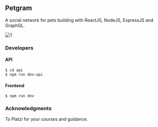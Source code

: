 ## Petgram

A social network for pets building with ReactJS, NodeJS, ExpressJS and GraphQL.

![1](https://imgur.com/PftrcFu.png)

### Developers

#### API

```shell
$ cd api
$ npm run dev:api
```

#### Frontend

```shell
$ npm run dev
```

### Acknowledgments

To Platzi for your courses and guidance.
